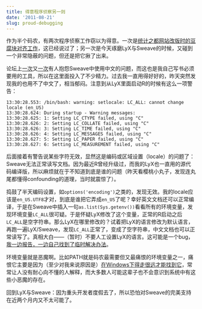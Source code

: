 ```yaml
---
title: 得意程序侦察另一则
date: '2011-08-21'
slug: proud-debugging
---
```


作为半个码农，有两次程序侦察工作窃以为得意。一次是[统计之都网站改版时的豆腐块对齐工作](/cn/2010/12/fighting-like-a-pig/)，这已经说过了；另一次是今天琢磨LyX与Sweave的时候，又碰到一个非常隐蔽的问题，但还是把它揪了出来。

论坛上[一次](https://cosx.org/cn/topic/104960)又[一次](https://cosx.org/cn/topic/104787)有人抱怨Sweave中使用中文的问题，而这也是我自己写书必须要用的工具，所以在这里面投入了不少精力。过去我一直用得好好的，昨天突然发现我的也用不了中文了，相当郁闷。注意到从LyX里面启动R的时候有这么一项警告：

    13:30:28.553: /bin/bash: warning: setlocale: LC_ALL: cannot change locale (en_US)
    13:30:28.624: During startup - Warning messages:
    13:30:28.625: 1: Setting LC_CTYPE failed, using "C" 
    13:30:28.626: 2: Setting LC_COLLATE failed, using "C" 
    13:30:28.626: 3: Setting LC_TIME failed, using "C" 
    13:30:28.626: 4: Setting LC_MESSAGES failed, using "C" 
    13:30:28.627: 5: Setting LC_PAPER failed, using "C" 
    13:30:28.627: 6: Setting LC_MEASUREMENT failed, using "C"

后面接着有警告说某些字符无效，显然这是编码或区域设置（locale）的问题了：Sweave无法正常读写文档。因为最近R曾经升级过，而我的LyX也一直用的源代码编译版，所以麻烦就在于不知道到底是谁的问题（昨天看樱桃小丸子，发现连丸尾都懂得confounding的道理，当时就震惊了）。

捣鼓了半天编码设置，如`options('encoding')`之类的，发现无效。我的locale应该是`en_US.UTF8`才对，到底是谁把它弄成`en_US`了呢？幸好英文文档还可以正常编译，于是在Sweave中插入一句`as.list(Sys.getenv())`看看所有的环境变量，发现环境变量`LC_ALL`很可疑。于是怀疑LyX修改了这个变量，正常的R启动之后`LC_ALL`是空字符串。那么LyX在哪里修改的？试着把LyX的语言修改为默认语言，再跑一遍LyX/Sweave，发现`LC_ALL`正常了，变成了空字符串，中文文档也可以正常读写了。真相大白——（暂时）不要人工设置LyX的语言。这可能是一个bug，[我一边报告，一边自己找到了临时解决办法](http://www.lyx.org/trac/ticket/7741)。

环境变量就是恶魔啊。比如PATH就是码农最需要但又最痛恨的环境变量之一，痛恨它主要是因为（至少对我来说原因是）[在Windows下得走很远才能找到它](https://cosx.org/2011/05/write-r-packages-like-a-ninja/)，常常让人没有耐心向不懂的人解释，而大多数人可能这辈子也不会意识到系统中有这些小恶魔的存在。

回到LyX与Sweave：因为重头开发者度假去了，所以恐怕对Sweave的完美支持在近两个月内又不太可能了。
